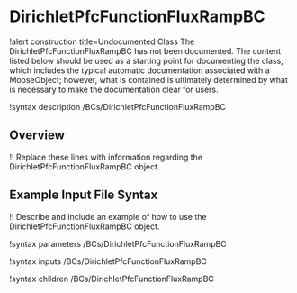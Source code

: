 # DirichletPfcFunctionFluxRampBC

!alert construction title=Undocumented Class
The DirichletPfcFunctionFluxRampBC has not been documented. The content listed below should be used as a starting point for
documenting the class, which includes the typical automatic documentation associated with a
MooseObject; however, what is contained is ultimately determined by what is necessary to make the
documentation clear for users.

!syntax description /BCs/DirichletPfcFunctionFluxRampBC

## Overview

!! Replace these lines with information regarding the DirichletPfcFunctionFluxRampBC object.



## Example Input File Syntax

!! Describe and include an example of how to use the DirichletPfcFunctionFluxRampBC object.

!syntax parameters /BCs/DirichletPfcFunctionFluxRampBC

!syntax inputs /BCs/DirichletPfcFunctionFluxRampBC

!syntax children /BCs/DirichletPfcFunctionFluxRampBC
